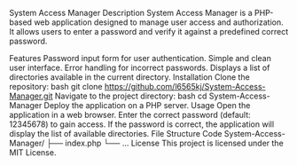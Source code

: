 System Access Manager
Description
System Access Manager is a PHP-based web application designed to manage user access and authorization. It allows users to enter a password and verify it against a predefined correct password.

Features
Password input form for user authentication.
Simple and clean user interface.
Error handling for incorrect passwords.
Displays a list of directories available in the current directory.
Installation
Clone the repository:
bash
git clone https://github.com/l6565kj/System-Access-Manager.git
Navigate to the project directory:
bash
cd System-Access-Manager
Deploy the application on a PHP server.
Usage
Open the application in a web browser.
Enter the correct password (default: 12345678) to gain access.
If the password is correct, the application will display the list of available directories.
File Structure
Code
System-Access-Manager/
├── index.php
└── ...
License
This project is licensed under the MIT License.
